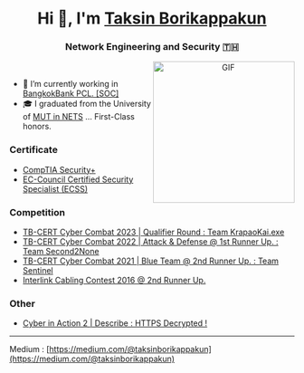 <h1 align="center"> Hi 👋, I'm <a href="https://github.com/TaksinBo" target="blank"> Taksin Borikappakun</a></h1>
<h3 align="center">Network Engineering and Security 🇹🇭</h3>

<a target="_blank" align="center">
  <img align="right" top="500" height="250" width="250" alt="GIF" src="https://media.giphy.com/media/UuTIijN6ih5kzV9nNI/giphy.gif">
</a>

<br>

- 🥱 I’m currently working in <a href="https://www.bangkokbank.com/" target="blank">BangkokBank PCL. [SOC]</a>
- 🎓 I graduated from the University of <a href="http://www.it.mut.ac.th/" target="blank">MUT in NETS</a>  ... First-Class honors.

### Certificate

- <a href="https://www.credly.com/badges/aeaa5b23-86a3-4e91-80de-1f30512e59f1/public_url" target="blank">CompTIA Security+</a>
- <a href="https://aspen.eccouncil.org/VerifyBadge?type=certification&a=BM61hlkI3mVffx36jda5wlfV0OK/3vk10SP0KKByn7g=" target="blank">EC-Council Certified Security Specialist (ECSS)</a>

### Competition
- <a href="https://www.facebook.com/TBCERT.Official/videos/1334215764141100/?mibextid=YxdKMJ" target="blank">TB-CERT Cyber Combat 2023 | Qualifier Round  : Team KrapaoKai.exe</a>
- <a href="https://www.facebook.com/TBCERT.Official/posts/pfbid0ty13eUFdcSyDWvexHGDwkP9zsZTTg5YyD5cvEE4ASRUHXPaqRmZRZ7KGm4REmEJfl" target="blank">TB-CERT Cyber Combat 2022 | Attack & Defense @ 1st Runner Up. : Team Second2None</a>
- <a href="https://www.facebook.com/TBCERT.Official/posts/pfbid027XCPMDbiZMGP4vFJJhNXasXrhRKMAV1cYi63uYkvw2VRUqwTAMLX3cMQsf2rw7Wzl" target="blank">TB-CERT Cyber Combat 2021 | Blue Team @ 2nd Runner Up. : Team Sentinel</a>
- <a href="http://www.thailandindustry.com/indust_newweb/news_preview.php?cid=22325" target="blank">Interlink Cabling Contest 2016 @ 2nd Runner Up.</a>


### Other
- <a href="https://web.facebook.com/media/set/?set=a.1283868098478793&type=3&_rdc=1&_rdr" target="blank">Cyber in Action 2  | Describe : HTTPS Decrypted ! </a>

---

Medium : [https://medium.com/@taksinborikappakun](https://medium.com/@taksinborikappakun)
